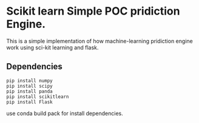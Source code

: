 # Scikit learn Simple POC pridiction Engine.

This is a simple implementation of how machine-learning pridiction engine work using sci-kit learning and flask.

## Dependencies

```
pip install numpy
pip install scipy
pip install panda
pip install scikitlearn
pip install Flask
```

use conda build pack for install dependencies.




